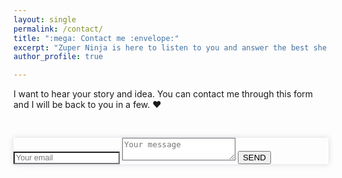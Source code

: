 ```yaml
---
layout: single
permalink: /contact/
title: ":mega: Contact me :envelope:"
excerpt: "Zuper Ninja is here to listen to you and answer the best she can."
author_profile: true

---
```




I want to hear your story and idea. You can contact me through this form and I will be back to you in a few. :heart:

&nbsp;


<form method="POST" action="https://formspree.io/annecamille.gilbert@gmail.com" style="background: transparent;box-shadow: 0px 0px 10px #d9d8e0;border-radius: 2px;">
  <input name="email" placeholder="Your email" style="font-size: 0.9em;box-shadow: 0px 0px 4px #d9d8e0;" type="email">
  <input name="_subject" value="Formulaire de contact ZuperNinja" type="hidden">
  <textarea name="message" placeholder="Your message" style="font-size: 0.9em;box-shadow: 0px 0px 4px #d9d8e0;"></textarea>
  <button type="submit" class="btn btn--primary">SEND</button>
</form>

